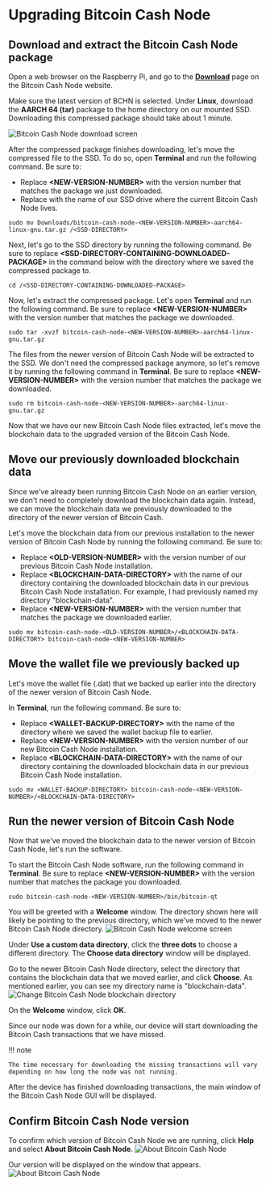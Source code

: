# Upgrading Bitcoin Cash Node

## Download and extract the Bitcoin Cash Node package

Open a web browser on the Raspberry Pi, and go to the **[Download](https://bitcoincashnode.org/en/download.html)** page on the Bitcoin Cash Node website.

Make sure the latest version of BCHN is selected. Under **Linux**, download the **AARCH 64 (tar)** package to the home directory on our mounted SSD. Downloading this compressed package should take about 1 minute.

![Bitcoin Cash Node download screen](https://github.com/josh-wong/bitcoin-cash-node-on-raspberry-pi/blob/main/docs/assets/screenshots/bitcoin_cash_node_download.png?raw=true)

After the compressed package finishes downloading, let's move the compressed file to the SSD. To do so, open **Terminal** and run the following command. Be sure to:
- Replace **<NEW-VERSION-NUMBER\>** with the version number that matches the package we just downloaded.
- Replace **<SSD-DIRECTORY>** with the name of our SSD drive where the current Bitcoin Cash Node lives.

`sudo mv Downloads/bitcoin-cash-node-<NEW-VERSION-NUMBER>-aarch64-linux-gnu.tar.gz /<SSD-DIRECTORY>` 

Next, let's go to the SSD directory by running the following command. Be sure to replace **<SSD-DIRECTORY-CONTAINING-DOWNLOADED-PACKAGE\>** in the command below with the directory where we saved the compressed package to.

 `cd /<SSD-DIRECTORY-CONTAINING-DOWNLOADED-PACKAGE>`

Now, let's extract the compressed package. Let's open **Terminal** and run the following command. Be sure to replace **<NEW-VERSION-NUMBER\>** with the version number that matches the package we downloaded.

`sudo tar -xvzf bitcoin-cash-node-<NEW-VERSION-NUMBER>-aarch64-linux-gnu.tar.gz`

The files from the newer version of Bitcoin Cash Node will be extracted to the SSD. We don't need the compressed package anymore, so let's remove it by running the following command in **Terminal**. Be sure to replace **<NEW-VERSION-NUMBER\>** with the version number that matches the package we downloaded.

`sudo rm bitcoin-cash-node-<NEW-VERSION-NUMBER>-aarch64-linux-gnu.tar.gz`

Now that we have our new Bitcoin Cash Node files extracted, let's move the blockchain data to the upgraded version of the Bitcoin Cash Node.

## Move our previously downloaded blockchain data

Since we've already been running Bitcoin Cash Node on an earlier version, we don't need to completely download the blockchain data again. Instead, we can move the blockchain data we previously downloaded to the directory of the newer version of Bitcoin Cash.

Let's move the blockchain data from our previous installation to the newer version of Bitcoin Cash Node by running the following command. Be sure to:

- Replace **<OLD-VERSION-NUMBER\>** with the version number of our previous Bitcoin Cash Node installation.
- Replace **<BLOCKCHAIN-DATA-DIRECTORY\>** with the name of our directory containing the downloaded blockchain data in our previous Bitcoin Cash Node installation. For example, I had previously named my directory "blockchain-data".
- Replace **<NEW-VERSION-NUMBER\>** with the version number that matches the package we downloaded earlier.

`sudo mv bitcoin-cash-node-<OLD-VERSION-NUMBER>/<BLOCKCHAIN-DATA-DIRECTORY> bitcoin-cash-node-<NEW-VERSION-NUMBER>` 

## Move the wallet file we previously backed up

Let's move the wallet file (.dat) that we backed up earlier into the directory of the newer version of Bitcoin Cash Node.

In **Terminal**, run the following command. Be sure to:

- Replace **<WALLET-BACKUP-DIRECTORY\>** with the name of the directory where we saved the wallet backup file to earlier.
- Replace **<NEW-VERSION-NUMBER\>** with the version number of our new Bitcoin Cash Node installation.
- Replace **<BLOCKCHAIN-DATA-DIRECTORY\>** with the name of our directory containing the downloaded blockchain data in our previous Bitcoin Cash Node installation.

`sudo mv <WALLET-BACKUP-DIRECTORY> bitcoin-cash-node-<NEW-VERSION-NUMBER>/<BLOCKCHAIN-DATA-DIRECTORY>`

## Run the newer version of Bitcoin Cash Node

Now that we've moved the blockchain data to the newer version of Bitcoin Cash Node, let's run the software. 

To start the Bitcoin Cash Node software, run the following command in **Terminal**. Be sure to replace **<NEW-VERSION-NUMBER\>** with the version number that matches the package you downloaded.

`sudo bitcoin-cash-node-<NEW-VERSION-NUMBER>/bin/bitcoin-qt`

You will be greeted with a **Welcome** window. The directory shown here will likely be pointing to the previous directory, which we've moved to the newer Bitcoin Cash Node directory.
![Bitcoin Cash Node welcome screen](https://github.com/josh-wong/bitcoin-cash-node-on-raspberry-pi/blob/main/docs/assets/screenshots/upgrade_bitcoin_cash_node_welcome.png?raw=true)

Under **Use a custom data directory**, click the **three dots** to choose a different directory. The **Choose data directory** window will be displayed. 

Go to the newer Bitcoin Cash Node directory, select the directory that contains the blockchain data that we moved earlier, and click **Choose**. As mentioned earlier, you can see my directory name is "blockchain-data". 
![Change Bitcoin Cash Node blockchain directory](https://github.com/josh-wong/bitcoin-cash-node-on-raspberry-pi/blob/main/docs/assets/screenshots/upgrade_bitcoin_cash_node_welcome_change_directory.png?raw=true)

On the **Welcome** window, click **OK**. 

Since our node was down for a while, our device will start downloading the Bitcoin Cash transactions that we have missed.

!!! note
    
    The time necessary for downloading the missing transactions will vary depending on how long the node was not running.

After the device has finished downloading transactions, the main window of the Bitcoin Cash Node GUI will be displayed. 

## Confirm Bitcoin Cash Node version

To confirm which version of Bitcoin Cash Node we are running, click **Help** and select **About Bitcoin Cash Node**. 
![About Bitcoin Cash Node](https://github.com/josh-wong/bitcoin-cash-node-on-raspberry-pi/blob/main/docs/assets/screenshots/upgrade_bitcoin_cash_node_help_about.png?raw=true)

Our version will be displayed on the window that appears. 
![About Bitcoin Cash Node](https://github.com/josh-wong/bitcoin-cash-node-on-raspberry-pi/blob/main/docs/assets/screenshots/upgrade_bitcoin_cash_node_about.png?raw=true)